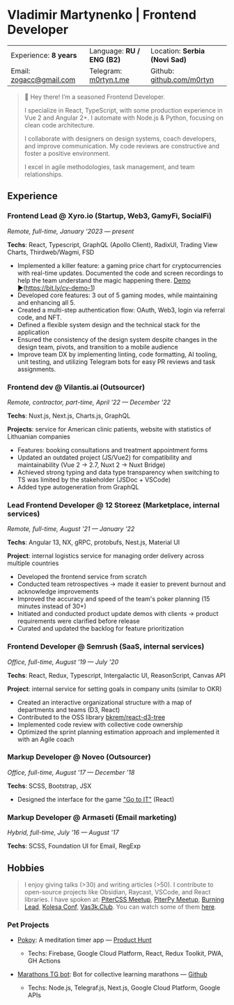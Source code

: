 # Vladimir Martynenko | Frontend Developer

|                      |                                  |                      |  
| -------------------- | -------------------------------- | ------------------- |  
| Experience:  **8 years**    | Language:  **RU / ENG (B2)**       | Location: **Serbia (Novi Sad)**   |  
| Email: [zogacc@gmail.com](mailto:zogacc@gmail.com) | Telegram: [m0rtyn.t.me](https://m0rtyn.t.me)  |  Github: [github.com/m0rtyn](https://github.com/m0rtyn) |  

> 👋 Hey there! I’m a seasoned Frontend Developer.
> 
> I specialize in React, TypeScript, with some production experience in Vue 2 and Angular 2+. I automate with Node.js & Python, focusing on clean code architecture.
> 
> I collaborate with designers on design systems, coach developers, and improve communication. My code reviews are constructive and foster a positive environment.
> 
> I excel in agile methodologies, task management, and team relationships.

## Experience

### Frontend Lead @ Xyro.io (Startup, Web3, GamyFi, SocialFi)

*Remote, full-time, January '2023 — present*

**Techs**: React, Typescript, GraphQL (Apollo Client), RadixUI, Trading View Charts, Thirdweb/Wagmi, FSD

- Implemented a killer feature: a gaming price chart for cryptocurrencies with real-time updates. Documented the code and screen recordings to help the team understand the magic happening there. [Demo ▶️](https://youtu.be/4XyXVeOLq8Q)(https://bit.ly/cv-demo-1)
- Developed core features: 3 out of 5 gaming modes, while maintaining and enhancing all 5.
- Created a multi-step authentication flow: OAuth, Web3, login via referral code, and NFT.
- Defined a flexible system design and the technical stack for the application
- Ensured the consistency of the design system despite changes in the design team, pivots, and transition to a mobile audience
- Improve team DX by implementing linting, code formatting, AI tooling, unit testing, and utilizing Telegram bots for easy PR reviews and task assignments.

### Frontend dev @ Vilantis.ai (Outsourcer)

*Remote, contractor, part-time, April '22 — December '22*

**Techs**: Nuxt.js, Next.js, Charts.js, GraphQL

**Projects**: service for American clinic patients, website with statistics of Lithuanian companies

- Features: booking consultations and treatment appointment forms
- Updated an outdated project (JS/Vue2) for compatibility and maintainability (Vue 2 → 2.7, Nuxt 2 → Nuxt Bridge)
- Achieved strong typing and data type transparency when switching to TS was limited by the stakeholder (JSDoc + VSCode)
- Added type autogeneration from GraphQL

### Lead Frontend Developer @ 12 Storeez (Marketplace, internal services)

*Remote, full-time, August '21 — January '22*

**Techs**: Angular 13, NX, gRPC, protobufs, Nest.js, Material UI

**Project**: internal logistics service for managing order delivery across multiple countries

- Developed the frontend service from scratch
- Conducted team retrospectives → made it easier to prevent burnout and acknowledge improvements
- Improved the accuracy and speed of the team's poker planning (15 minutes instead of 30+)
- Initiated and conducted product update demos with clients → product requirements were clarified before release
- Curated and updated the backlog for feature prioritization

### Frontend Developer @ Semrush (SaaS, internal services)

*Office, full-time, August '19 — July '20*

**Techs**: React, Redux, Typescript, Intergalactic UI, ReasonScript, Canvas API 

**Project**: internal service for setting goals in company units (similar to OKR)

- Created an interactive organizational structure with a map of departments and teams (D3, React)
- Contributed to the OSS library [bkrem/react-d3-tree](https://bkrem.github.io/react-d3-tree/)
- Implemented code review with collective code ownership
- Optimized the sprint planning estimation approach and implemented it with an Agile coach

### Markup Developer @ Noveo (Outsourcer)

*Office, full-time, August '17 — December '18*

**Techs**: SCSS, Bootstrap, JSX

- Designed the interface for the game ["Go to IT"](https://store.steampowered.com/app/953060/Go_to_IT/) (React)

### Markup Developer @ Armaseti (Email marketing)

*Hybrid, full-time, July '16 — August '17*

**Techs**: SCSS, Foundation UI for Email, RegExp

## Hobbies

> I enjoy giving talks (>30) and writing articles (>50). I contribute to open-source projects like Obsidian, Raycast, VSCode, and React libraries.
> I have spoken at: [PiterCSS Meetup](https://vk.com/pitercss_meetup), [PiterPy Meetup](https://twitter.com/piterpy_meetup), [Burning Lead](https://twitter.com/BurningLead), [Kolesa Conf](https://kolesa-conf.kz/), [Vas3k.Club](https://vas3k.club). You can watch some of them [here](https://bit.ly/martyn-talks).

### Pet Projects

- [Pokoy](https://pokoy.app): A meditation timer app  — [Product Hunt](https://www.producthunt.com/products/pokoy)
  - Techs: Firebase, Google Cloud Platform, React, Redux Toolkit, PWA, GH Actions

- [Marathons TG bot](http://bit.ly/hammers-of-time): Bot for collective learning marathons — [Github](https://github.com/m0rtyn/marathons-bot)
  - Techs: Node.js, Telegraf.js, Next.js, Google Cloud Platform, Google APIs
